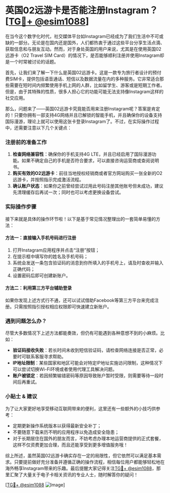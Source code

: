 # 英国02远游卡是否能注册Instagram？[[TG💪+ @esim1088](https://t.me/s/esim1088)]

在当今这个数字化时代，社交媒体平台如Instagram已经成为了我们生活中不可或缺的一部分。无论是在国内还是国外，人们都热衷于通过这些平台分享生活点滴、获取信息和与朋友互动。然而，对于身处英国的用户来说，尤其是在使用英国02远游卡（O2 Travel SIM Card）的情况下，是否能够顺利注册并使用Instagram却是一个时常被讨论的话题。

首先，让我们来了解一下什么是英国02远游卡。这是一款专为旅行者设计的预付费SIM卡，提供包括语音通话、短信以及数据流量在内的多种服务。它非常适合那些需要在短时间内频繁使用手机上网的人群，比如留学生、游客或是短期工作者。但是，由于其特殊的性质，很多人担心它的功能可能无法支持像Instagram这样的社交应用。

那么，问题来了——英国02远游卡究竟能否用来注册Instagram呢？答案是肯定的！只要你拥有一部支持4G网络并且已解锁的智能手机，并且确保你的设备支持国际漫游，理论上就可以使用这张卡登录Instagram了。不过，在实际操作过程中，还需要注意以下几个关键点：

### 注册前的准备工作

1. **检查网络兼容性**：确保你的手机支持4G LTE，并且已经启用了国际漫游功能。如果不确定自己的手机是否符合要求，可以直接咨询运营商或查阅说明书。
2. **购买有效的O2远游卡**：前往当地授权经销商或者官方网站购买一张全新的O2远游卡，并按照指示完成激活流程。
3. **确认账户状态**：如果你之前曾经尝试过用此号码注册其他账号但未成功，建议先清理缓存后再试一次；同时也可以考虑更换设备尝试。

### 实际操作步骤

接下来就是具体的操作环节啦！以下是基于常见情况整理出的一套简单易懂的方法：

#### 方法一：直接输入手机号码进行注册
1. 打开Instagram应用程序并点击“注册”按钮；
2. 在提示框中填写你的姓名及手机号码；
3. 系统会发送一条包含验证码的消息到你所填入的手机号上，请及时查收并输入正确代码；
4. 设置密码后即可创建新账户。

#### 方法二：利用第三方平台辅助登录
如果你发现上述方式行不通，还可以试试借助Facebook等第三方平台来完成注册。只需按照指引授权相应权限即可快速建立新账户。

### 遇到问题怎么办？

尽管大多数情况下上述方法都能奏效，但仍有可能遇到各种意想不到的小麻烦。比如：
- **验证码接收失败**：若长时间未收到短信验证码，请检查网络连接是否正常，必要时可联系客服寻求帮助。
- **IP地址限制**：某些国家和地区可能会对特定IP地址实施访问限制，这种情况下可以尝试切换Wi-Fi环境或者使用代理工具解决问题。
- **账户被锁定**：若因频繁输错密码等原因导致账户暂时受限，则需要等待一段时间后再重试。

### 小贴士 & 建议

为了让大家更好地享受移动互联网带来的便利，这里还有一些额外的小技巧供参考：
- 定期更新操作系统版本以获得最新安全补丁；
- 不要随意下载来历不明的应用程序以免造成安全隐患；
- 对于长期居住在国外的朋友而言，不妨考虑办理本地运营商提供的正式套餐，这样不仅资费更加合理，而且还能享受到更多增值服务哦！

综上所述，虽然英国02远游卡确实存在一定的局限性，但它依然可以满足基本需求。只要提前做好充分准备并遵循正确的操作流程，相信每位用户都能够轻松地在海外畅享Instagram带来的乐趣。最后提醒大家记得关注[TG💪+ @esim1088](https://t.me/s/esim1088)，那里汇聚了大量关于电子卡相关资讯的专业人士，随时解答你的疑问！

[[TG💪+ @esim1088](https://t.me/s/esim1088) ![Image](https://i.postimg.cc/4NQfJmqS/Snipaste-2025-05-13-00-14-12.png)]